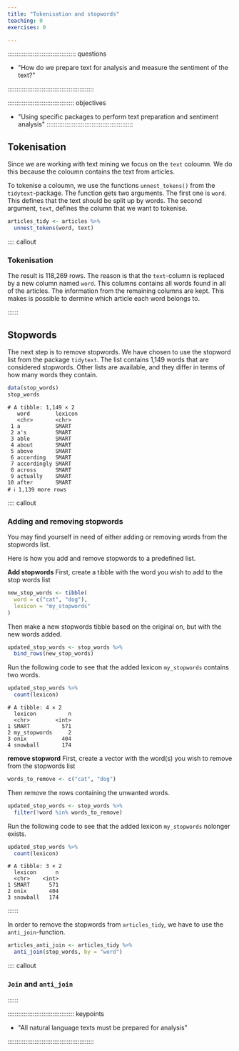 ```yaml
---
title: "Tokenisation and stopwords"
teaching: 0
exercises: 0

---
```


:::::::::::::::::::::::::::::::::::::: questions 

- "How do we prepare text for analysis and measure the sentiment of the text?"

::::::::::::::::::::::::::::::::::::::::::::::::

::::::::::::::::::::::::::::::::::::: objectives

- "Using specific packages to perform text preparation and sentiment analysis"
::::::::::::::::::::::::::::::::::::::::::::::::



## Tokenisation
Since we are working with text mining we focus on the `text` coloumn. We do this because the coloumn contains the text from articles.

To tokenise a coloumn, we use the functions `unnest_tokens()` from the `tidytext`-package. The function gets two arguments. The first one is `word`. This defines that the text should be split up by words. The second argument, `text`, defines the column that we want to tokenise.


``` r
articles_tidy <- articles %>% 
  unnest_tokens(word, text)
```

:::: callout

### Tokenisation

The result is 118,269 rows. The reason is that the `text`-column is replaced by a new column named `word`. This columns contains all words found in all of the articles. The information from the remaining columns are kept. This makes is possible to dermine which article each word belongs to.

::::::

## Stopwords
The next step is to remove stopwords. We have chosen to use the stopword list from the package `tidytext`. The list contains 1,149 words that are considered stopwords. Other lists are available, and they differ in terms of how many words they contain.


``` r
data(stop_words)
stop_words
```

``` output
# A tibble: 1,149 × 2
   word        lexicon
   <chr>       <chr>  
 1 a           SMART  
 2 a's         SMART  
 3 able        SMART  
 4 about       SMART  
 5 above       SMART  
 6 according   SMART  
 7 accordingly SMART  
 8 across      SMART  
 9 actually    SMART  
10 after       SMART  
# ℹ 1,139 more rows
```

:::: callout

### Adding and removing stopwords

You may find yourself in need of either adding or removing words from the stopwords list.

Here is how you add and remove stopwords to a predefined list.

**Add stopwords**
First, create a tibble with the word you wish to add to the stop words list


``` r
new_stop_words <- tibble(
  word = c("cat", "dog"),
  lexicon = "my_stopwords"
)
```

Then make a new stopwords tibble based on the original on, but with the new words added.


``` r
updated_stop_words <- stop_words %>%
  bind_rows(new_stop_words)
```

Run the following code to see that the added lexicon `my_stopwords` contains two words.

``` r
updated_stop_words %>% 
  count(lexicon)
```

``` output
# A tibble: 4 × 2
  lexicon          n
  <chr>        <int>
1 SMART          571
2 my_stopwords     2
3 onix           404
4 snowball       174
```



**remove stopword**
First,  create a vector with the word(s) you wish to remove from the stopwords list
 

``` r
words_to_remove <- c("cat", "dog")
```

Then remove the rows containing the unwanted words.

``` r
updated_stop_words <- stop_words %>%
  filter(!word %in% words_to_remove)
```

Run the following code to see that the added lexicon `my_stopwords` nolonger exists.

``` r
updated_stop_words %>% 
  count(lexicon)
```

``` output
# A tibble: 3 × 2
  lexicon      n
  <chr>    <int>
1 SMART      571
2 onix       404
3 snowball   174
```



::::::

In order to remove the stopwords from `articles_tidy`, we have to use the `anti_join`-function. 


``` r
articles_anti_join <- articles_tidy %>% 
  anti_join(stop_words, by = "word")
```

:::: callout

### `Join` and `anti_join`




::::::



::::::::::::::::::::::::::::::::::::: keypoints 

- "All natural language texts must be prepared for analysis"

::::::::::::::::::::::::::::::::::::::::::::::::
